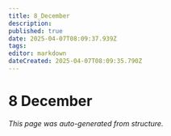 ```yaml
---
title: 8_December
description: 
published: true
date: 2025-04-07T08:09:37.939Z
tags: 
editor: markdown
dateCreated: 2025-04-07T08:09:35.790Z
---
```


# 8 December

*This page was auto-generated from structure.*